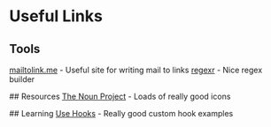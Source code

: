 # Useful Links

## Tools
[mailtolink.me](https://mailtolink.me/) - Useful site for writing mail to links
[regexr](https://regexr.com/) - Nice regex builder

## Resources
[The Noun Project](https://thenounproject.com/) - Loads of really good icons


## Learning
[Use Hooks](https://usehooks.com/) - Really good custom hook examples 
